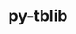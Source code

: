 ---
title: "py-tblib"
layout: cache
categories: [package, develop]
meta: {"versions": ["1.6.0"], "compilers": ["gcc@=11.4.0", "gcc@=9.4.0", "oneapi@=2023.2.0"], "oss": ["ubuntu20.04"], "platforms": ["linux"], "targets": ["neoverse_v1", "ppc64le", "x86_64_v3"], "stacks": ["e4s", "e4s-neoverse_v1", "e4s-oneapi", "e4s-power", "root"], "num_specs": 23, "num_specs_by_stack": {"e4s-neoverse_v1": 4, "root": 23, "e4s-power": 4, "e4s": 11, "e4s-oneapi": 4}}
spec_details: [{"hash": "z3zlaakgdjdcxkfrgpbosdsmenapskkg", "compiler": "gcc@=11.4.0", "versions": ["1.6.0"], "os": "ubuntu20.04", "platform": "linux", "target": "neoverse_v1", "variants": ["build_system=python_pip"], "stacks": ["e4s-neoverse_v1", "root"], "size": "-", "tarball": "https://binaries.spack.io/develop/build_cache/linux-ubuntu20.04-neoverse_v1/gcc-11.4.0/py-tblib-1.6.0/linux-ubuntu20.04-neoverse_v1-gcc-11.4.0-py-tblib-1.6.0-z3zlaakgdjdcxkfrgpbosdsmenapskkg.spack"}, {"hash": "vbacbcxidcfcdfnfyvqtujdimedhjkzr", "compiler": "gcc@=11.4.0", "versions": ["1.6.0"], "os": "ubuntu20.04", "platform": "linux", "target": "neoverse_v1", "variants": ["build_system=python_pip"], "stacks": ["e4s-neoverse_v1", "root"], "size": "-", "tarball": "https://binaries.spack.io/develop/build_cache/linux-ubuntu20.04-neoverse_v1/gcc-11.4.0/py-tblib-1.6.0/linux-ubuntu20.04-neoverse_v1-gcc-11.4.0-py-tblib-1.6.0-vbacbcxidcfcdfnfyvqtujdimedhjkzr.spack"}, {"hash": "wrr2b5cyrgnegihvydm7wnzglozjp2yk", "compiler": "gcc@=11.4.0", "versions": ["1.6.0"], "os": "ubuntu20.04", "platform": "linux", "target": "neoverse_v1", "variants": ["build_system=python_pip"], "stacks": ["e4s-neoverse_v1", "root"], "size": "-", "tarball": "https://binaries.spack.io/develop/build_cache/linux-ubuntu20.04-neoverse_v1/gcc-11.4.0/py-tblib-1.6.0/linux-ubuntu20.04-neoverse_v1-gcc-11.4.0-py-tblib-1.6.0-wrr2b5cyrgnegihvydm7wnzglozjp2yk.spack"}, {"hash": "xn2uvcpalri3lzg6qe2njpnajqj3iw3j", "compiler": "gcc@=11.4.0", "versions": ["1.6.0"], "os": "ubuntu20.04", "platform": "linux", "target": "neoverse_v1", "variants": ["build_system=python_pip"], "stacks": ["e4s-neoverse_v1", "root"], "size": "-", "tarball": "https://binaries.spack.io/develop/build_cache/linux-ubuntu20.04-neoverse_v1/gcc-11.4.0/py-tblib-1.6.0/linux-ubuntu20.04-neoverse_v1-gcc-11.4.0-py-tblib-1.6.0-xn2uvcpalri3lzg6qe2njpnajqj3iw3j.spack"}, {"hash": "pdhxrez6c57c5zwhdlo6sbr7nvht42oy", "compiler": "gcc@=9.4.0", "versions": ["1.6.0"], "os": "ubuntu20.04", "platform": "linux", "target": "ppc64le", "variants": ["build_system=python_pip"], "stacks": ["e4s-power", "root"], "size": "-", "tarball": "https://binaries.spack.io/develop/build_cache/linux-ubuntu20.04-ppc64le/gcc-9.4.0/py-tblib-1.6.0/linux-ubuntu20.04-ppc64le-gcc-9.4.0-py-tblib-1.6.0-pdhxrez6c57c5zwhdlo6sbr7nvht42oy.spack"}, {"hash": "x2neamccpix4fnq35xgi6e4oyheuqyv2", "compiler": "gcc@=9.4.0", "versions": ["1.6.0"], "os": "ubuntu20.04", "platform": "linux", "target": "ppc64le", "variants": ["build_system=python_pip"], "stacks": ["e4s-power", "root"], "size": "-", "tarball": "https://binaries.spack.io/develop/build_cache/linux-ubuntu20.04-ppc64le/gcc-9.4.0/py-tblib-1.6.0/linux-ubuntu20.04-ppc64le-gcc-9.4.0-py-tblib-1.6.0-x2neamccpix4fnq35xgi6e4oyheuqyv2.spack"}, {"hash": "jxue2hdla36stcjwchpjhnlv5hqs2p5b", "compiler": "gcc@=9.4.0", "versions": ["1.6.0"], "os": "ubuntu20.04", "platform": "linux", "target": "ppc64le", "variants": ["build_system=python_pip"], "stacks": ["e4s-power", "root"], "size": "-", "tarball": "https://binaries.spack.io/develop/build_cache/linux-ubuntu20.04-ppc64le/gcc-9.4.0/py-tblib-1.6.0/linux-ubuntu20.04-ppc64le-gcc-9.4.0-py-tblib-1.6.0-jxue2hdla36stcjwchpjhnlv5hqs2p5b.spack"}, {"hash": "jghnxnduewqbf6grhgm2gurmgrsopapi", "compiler": "gcc@=9.4.0", "versions": ["1.6.0"], "os": "ubuntu20.04", "platform": "linux", "target": "ppc64le", "variants": ["build_system=python_pip"], "stacks": ["e4s-power", "root"], "size": "-", "tarball": "https://binaries.spack.io/develop/build_cache/linux-ubuntu20.04-ppc64le/gcc-9.4.0/py-tblib-1.6.0/linux-ubuntu20.04-ppc64le-gcc-9.4.0-py-tblib-1.6.0-jghnxnduewqbf6grhgm2gurmgrsopapi.spack"}, {"hash": "rwr5yzfz24okeeyqv373rfieq6cp7u7f", "compiler": "gcc@=11.4.0", "versions": ["1.6.0"], "os": "ubuntu20.04", "platform": "linux", "target": "x86_64_v3", "variants": ["build_system=python_pip"], "stacks": ["root", "e4s"], "size": "-", "tarball": "https://binaries.spack.io/develop/build_cache/linux-ubuntu20.04-x86_64_v3/gcc-11.4.0/py-tblib-1.6.0/linux-ubuntu20.04-x86_64_v3-gcc-11.4.0-py-tblib-1.6.0-rwr5yzfz24okeeyqv373rfieq6cp7u7f.spack"}, {"hash": "kbi66q7q56d42q42j7iln6k7pnp2tcwb", "compiler": "gcc@=11.4.0", "versions": ["1.6.0"], "os": "ubuntu20.04", "platform": "linux", "target": "x86_64_v3", "variants": ["build_system=python_pip"], "stacks": ["root", "e4s"], "size": "-", "tarball": "https://binaries.spack.io/develop/build_cache/linux-ubuntu20.04-x86_64_v3/gcc-11.4.0/py-tblib-1.6.0/linux-ubuntu20.04-x86_64_v3-gcc-11.4.0-py-tblib-1.6.0-kbi66q7q56d42q42j7iln6k7pnp2tcwb.spack"}, {"hash": "c6j7fv3qcdloa7ht6bwgteixjjkg3xoy", "compiler": "gcc@=11.4.0", "versions": ["1.6.0"], "os": "ubuntu20.04", "platform": "linux", "target": "x86_64_v3", "variants": ["build_system=python_pip"], "stacks": ["root", "e4s"], "size": "-", "tarball": "https://binaries.spack.io/develop/build_cache/linux-ubuntu20.04-x86_64_v3/gcc-11.4.0/py-tblib-1.6.0/linux-ubuntu20.04-x86_64_v3-gcc-11.4.0-py-tblib-1.6.0-c6j7fv3qcdloa7ht6bwgteixjjkg3xoy.spack"}, {"hash": "fq23geh37au55xk7ezd777xx2z6f7ygt", "compiler": "gcc@=11.4.0", "versions": ["1.6.0"], "os": "ubuntu20.04", "platform": "linux", "target": "x86_64_v3", "variants": ["build_system=python_pip"], "stacks": ["root", "e4s"], "size": "-", "tarball": "https://binaries.spack.io/develop/build_cache/linux-ubuntu20.04-x86_64_v3/gcc-11.4.0/py-tblib-1.6.0/linux-ubuntu20.04-x86_64_v3-gcc-11.4.0-py-tblib-1.6.0-fq23geh37au55xk7ezd777xx2z6f7ygt.spack"}, {"hash": "7lkbvu2rglpvpoihba2o66erns3rcj5d", "compiler": "gcc@=11.4.0", "versions": ["1.6.0"], "os": "ubuntu20.04", "platform": "linux", "target": "x86_64_v3", "variants": ["build_system=python_pip"], "stacks": ["root", "e4s"], "size": "-", "tarball": "https://binaries.spack.io/develop/build_cache/linux-ubuntu20.04-x86_64_v3/gcc-11.4.0/py-tblib-1.6.0/linux-ubuntu20.04-x86_64_v3-gcc-11.4.0-py-tblib-1.6.0-7lkbvu2rglpvpoihba2o66erns3rcj5d.spack"}, {"hash": "fryb2iwcgj6tlcfibrlgkoqfoj52l5jv", "compiler": "gcc@=11.4.0", "versions": ["1.6.0"], "os": "ubuntu20.04", "platform": "linux", "target": "x86_64_v3", "variants": ["build_system=python_pip"], "stacks": ["root", "e4s"], "size": "-", "tarball": "https://binaries.spack.io/develop/build_cache/linux-ubuntu20.04-x86_64_v3/gcc-11.4.0/py-tblib-1.6.0/linux-ubuntu20.04-x86_64_v3-gcc-11.4.0-py-tblib-1.6.0-fryb2iwcgj6tlcfibrlgkoqfoj52l5jv.spack"}, {"hash": "qutzdmifl72oydfqkwliq223qdekvjly", "compiler": "gcc@=11.4.0", "versions": ["1.6.0"], "os": "ubuntu20.04", "platform": "linux", "target": "x86_64_v3", "variants": ["build_system=python_pip"], "stacks": ["root", "e4s"], "size": "-", "tarball": "https://binaries.spack.io/develop/build_cache/linux-ubuntu20.04-x86_64_v3/gcc-11.4.0/py-tblib-1.6.0/linux-ubuntu20.04-x86_64_v3-gcc-11.4.0-py-tblib-1.6.0-qutzdmifl72oydfqkwliq223qdekvjly.spack"}, {"hash": "ru7teq2bahrzlmftontuwlmsvw4qigci", "compiler": "gcc@=11.4.0", "versions": ["1.6.0"], "os": "ubuntu20.04", "platform": "linux", "target": "x86_64_v3", "variants": ["build_system=python_pip"], "stacks": ["root", "e4s"], "size": "-", "tarball": "https://binaries.spack.io/develop/build_cache/linux-ubuntu20.04-x86_64_v3/gcc-11.4.0/py-tblib-1.6.0/linux-ubuntu20.04-x86_64_v3-gcc-11.4.0-py-tblib-1.6.0-ru7teq2bahrzlmftontuwlmsvw4qigci.spack"}, {"hash": "m36yrn3bnh5bbqo6kxbuwzpskdkb6bpk", "compiler": "gcc@=11.4.0", "versions": ["1.6.0"], "os": "ubuntu20.04", "platform": "linux", "target": "x86_64_v3", "variants": ["build_system=python_pip"], "stacks": ["root", "e4s"], "size": "-", "tarball": "https://binaries.spack.io/develop/build_cache/linux-ubuntu20.04-x86_64_v3/gcc-11.4.0/py-tblib-1.6.0/linux-ubuntu20.04-x86_64_v3-gcc-11.4.0-py-tblib-1.6.0-m36yrn3bnh5bbqo6kxbuwzpskdkb6bpk.spack"}, {"hash": "hndncwhqt5wwylday2hl2rs2kl5cf5st", "compiler": "gcc@=11.4.0", "versions": ["1.6.0"], "os": "ubuntu20.04", "platform": "linux", "target": "x86_64_v3", "variants": ["build_system=python_pip"], "stacks": ["root", "e4s"], "size": "-", "tarball": "https://binaries.spack.io/develop/build_cache/linux-ubuntu20.04-x86_64_v3/gcc-11.4.0/py-tblib-1.6.0/linux-ubuntu20.04-x86_64_v3-gcc-11.4.0-py-tblib-1.6.0-hndncwhqt5wwylday2hl2rs2kl5cf5st.spack"}, {"hash": "olojs6jm5e346siljwfcf6sxbszzf5ql", "compiler": "gcc@=11.4.0", "versions": ["1.6.0"], "os": "ubuntu20.04", "platform": "linux", "target": "x86_64_v3", "variants": ["build_system=python_pip"], "stacks": ["root", "e4s"], "size": "-", "tarball": "https://binaries.spack.io/develop/build_cache/linux-ubuntu20.04-x86_64_v3/gcc-11.4.0/py-tblib-1.6.0/linux-ubuntu20.04-x86_64_v3-gcc-11.4.0-py-tblib-1.6.0-olojs6jm5e346siljwfcf6sxbszzf5ql.spack"}, {"hash": "i2i2idhfsirerfeu2kdttaufonxm7xam", "compiler": "oneapi@=2023.2.0", "versions": ["1.6.0"], "os": "ubuntu20.04", "platform": "linux", "target": "x86_64_v3", "variants": ["build_system=python_pip"], "stacks": ["e4s-oneapi", "root"], "size": "-", "tarball": "https://binaries.spack.io/develop/build_cache/linux-ubuntu20.04-x86_64_v3/oneapi-2023.2.0/py-tblib-1.6.0/linux-ubuntu20.04-x86_64_v3-oneapi-2023.2.0-py-tblib-1.6.0-i2i2idhfsirerfeu2kdttaufonxm7xam.spack"}, {"hash": "pzlr5rhrfwdg4fibfg2ruvutvgbxyjas", "compiler": "oneapi@=2023.2.0", "versions": ["1.6.0"], "os": "ubuntu20.04", "platform": "linux", "target": "x86_64_v3", "variants": ["build_system=python_pip"], "stacks": ["e4s-oneapi", "root"], "size": "-", "tarball": "https://binaries.spack.io/develop/build_cache/linux-ubuntu20.04-x86_64_v3/oneapi-2023.2.0/py-tblib-1.6.0/linux-ubuntu20.04-x86_64_v3-oneapi-2023.2.0-py-tblib-1.6.0-pzlr5rhrfwdg4fibfg2ruvutvgbxyjas.spack"}, {"hash": "5bi6g5okt65zmktafatcoa34wp6ygu7z", "compiler": "oneapi@=2023.2.0", "versions": ["1.6.0"], "os": "ubuntu20.04", "platform": "linux", "target": "x86_64_v3", "variants": ["build_system=python_pip"], "stacks": ["e4s-oneapi", "root"], "size": "-", "tarball": "https://binaries.spack.io/develop/build_cache/linux-ubuntu20.04-x86_64_v3/oneapi-2023.2.0/py-tblib-1.6.0/linux-ubuntu20.04-x86_64_v3-oneapi-2023.2.0-py-tblib-1.6.0-5bi6g5okt65zmktafatcoa34wp6ygu7z.spack"}, {"hash": "l2oggpzbjiyfa7uei5jehqpbfpoxvfuq", "compiler": "oneapi@=2023.2.0", "versions": ["1.6.0"], "os": "ubuntu20.04", "platform": "linux", "target": "x86_64_v3", "variants": ["build_system=python_pip"], "stacks": ["e4s-oneapi", "root"], "size": "-", "tarball": "https://binaries.spack.io/develop/build_cache/linux-ubuntu20.04-x86_64_v3/oneapi-2023.2.0/py-tblib-1.6.0/linux-ubuntu20.04-x86_64_v3-oneapi-2023.2.0-py-tblib-1.6.0-l2oggpzbjiyfa7uei5jehqpbfpoxvfuq.spack"}]
---